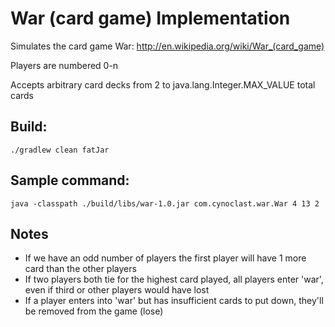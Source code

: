 # War (card game) Implementation

Simulates the card game War: http://en.wikipedia.org/wiki/War_(card_game)

Players are numbered 0-n

Accepts arbitrary card decks from 2 to java.lang.Integer.MAX_VALUE total cards

## Build:

`./gradlew clean fatJar`

## Sample command:

`java -classpath ./build/libs/war-1.0.jar com.cynoclast.war.War 4 13 2`

## Notes

* If we have an odd number of players the first player will have 1 more card than the other players
* If two players both tie for the highest card played, all players enter 'war', even if third or other players would have lost
* If a player enters into 'war' but has insufficient cards to put down, they'll be removed from the game (lose)